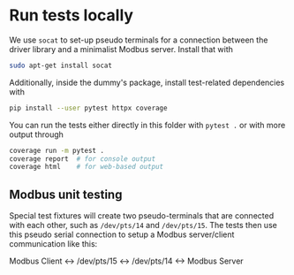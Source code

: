 # Run tests locally

We use `socat` to set-up pseudo terminals for a connection between the driver library and a minimalist Modbus server.
Install that with
```bash
sudo apt-get install socat
```

Additionally, inside the dummy's package, install test-related dependencies with

```bash
pip install --user pytest httpx coverage
```

You can run the tests either directly in this folder with `pytest .` or with more output through

```bash
coverage run -m pytest .
coverage report  # for console output
coverage html    # for web-based output
```

## Modbus unit testing

Special test fixtures will create two pseudo-terminals that are connected with each other,
such as `/dev/pts/14` and `/dev/pts/15`.
The tests then use this pseudo serial connection to setup a Modbus server/client communication like this:

Modbus Client <-> /dev/pts/15 <-> /dev/pts/14 <-> Modbus Server
